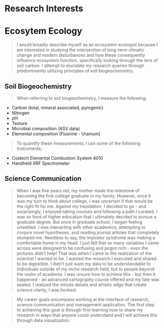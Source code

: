 Research Interests
================

# Ecosytem Ecology

> I would broadly describe myself as an ecosystem ecologist because I am
> interested in studying the intersection of long-term climatic change
> and modern disturbances and how these consequently influence ecosystem
> function, specifically looking through the lens of soil carbon. I
> attempt to elucidate my research queries through predominantly
> utilizing principles of soil biogeochemistry.

## Soil Biogeochemistry

> When referring to soil biogeochemistry, I measure the following;

-   Carbon (total, mineral associated, pyrogenic)
-   Nitrogen
-   pH
-   Texture
-   Microbial composition (ASV data)
-   Elemental composition (Fluorine - Uranium)

> To quantify these measurements, I use some of the following
> instruments;

-   Costech Elemental Combustion System 4010
-   Handheld XRF Spectrometer

## Science Communication

> When I was five years old, my mother made the milestone of becoming
> the first college graduate in my family. However, once it was my turn
> to think about college, I was uncertain if that would be the right fit
> for me. Against my trepidation, I decided to go - and surprisingly, I
> enjoyed taking courses and following a path I curated. I was so fond
> of higher education that I ultimately decided to pursue a graduate
> degree. But once in graduate school, I began feeling unsettled. I was
> interacting with other academics, attempting to conjure novel
> hypotheses, and reading journal articles that completely stumped me.
> Needless to say, the impostor syndrome was making a comfortable home
> in my head. I just felt that so many variables I came across were
> designed to be confusing and jargon rich - even the pictures didn’t
> help! That was when I came to the realization of the scientist I
> wanted to be. I wanted the research I executed and shared to be
> digestible. I didn’t just want my data to be understandable to
> individuals outside of my niche research field, but to people beyond
> the realm of academia. I was unsure how to achieve this - but then it
> happened - an advanced cartography course offered and my fate was
> sealed. I realized the minute details and artistic edge that create
> science clarity, I was hooked.

> My career goals encompass working at the interface of research,
> science communication and management application. The first step to
> achieving this goal is through first learning how to share my research
> in ways that anyone could understand and I will achieve this through
> data visualization.
